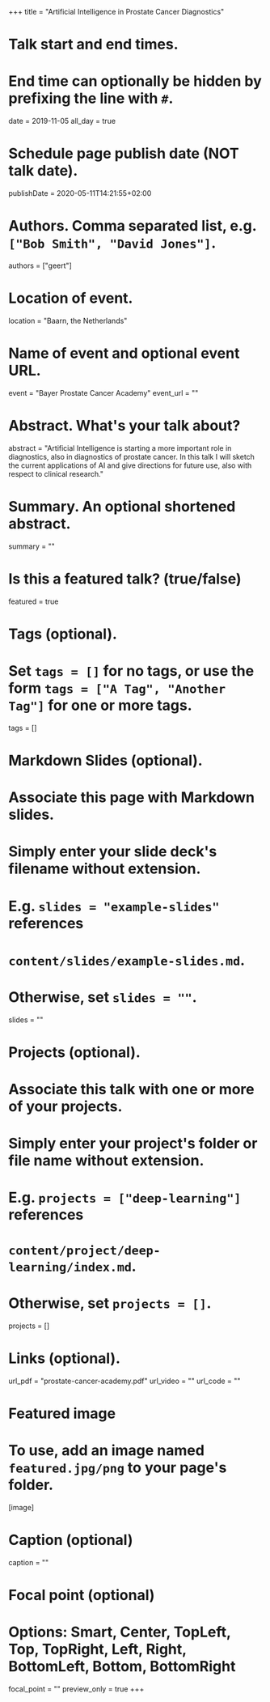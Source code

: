 +++
title = "Artificial Intelligence in Prostate Cancer Diagnostics"

# Talk start and end times.
#   End time can optionally be hidden by prefixing the line with `#`.
date = 2019-11-05
all_day = true

# Schedule page publish date (NOT talk date).
publishDate = 2020-05-11T14:21:55+02:00

# Authors. Comma separated list, e.g. `["Bob Smith", "David Jones"]`.
authors = ["geert"]

# Location of event.
location = "Baarn, the Netherlands"

# Name of event and optional event URL.
event = "Bayer Prostate Cancer Academy"
event_url = ""

# Abstract. What's your talk about?
abstract = "Artificial Intelligence is starting a more important role in diagnostics, also in diagnostics of prostate cancer. In this talk I will sketch the current applications of AI and give directions for future use, also with respect to clinical research."

# Summary. An optional shortened abstract.
summary = ""

# Is this a featured talk? (true/false)
featured = true

# Tags (optional).
#   Set `tags = []` for no tags, or use the form `tags = ["A Tag", "Another Tag"]` for one or more tags.
tags = []

# Markdown Slides (optional).
#   Associate this page with Markdown slides.
#   Simply enter your slide deck's filename without extension.
#   E.g. `slides = "example-slides"` references 
#   `content/slides/example-slides.md`.
#   Otherwise, set `slides = ""`.
slides = ""

# Projects (optional).
#   Associate this talk with one or more of your projects.
#   Simply enter your project's folder or file name without extension.
#   E.g. `projects = ["deep-learning"]` references 
#   `content/project/deep-learning/index.md`.
#   Otherwise, set `projects = []`.
projects = []

# Links (optional).
url_pdf = "prostate-cancer-academy.pdf"
url_video = ""
url_code = ""

# Featured image
# To use, add an image named `featured.jpg/png` to your page's folder. 
[image]
  # Caption (optional)
  caption = ""

  # Focal point (optional)
  # Options: Smart, Center, TopLeft, Top, TopRight, Left, Right, BottomLeft, Bottom, BottomRight
  focal_point = ""
  preview_only = true
+++
